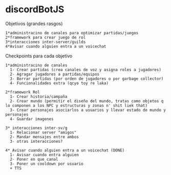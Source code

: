 # discordBotJS   
     
     
     
  Objetivos (grandes rasgos)   
     
    1*administracino de canales para optimizar partidas/juegos   
    2*framework para crear juego de rol   
    3*interacciones inter-server/guilds
    4*Avisar cuando alguien entra a un voicechat
      
     
  Checkpoints para cada objetivo   
     
    1*administracino de canales    
      1- Crear partidas (crea canales de voz y asigna roles a jugadores)   
      2- Agragar jugadores a partidas/equipos   
      3- Borrar partidas (por orden de jugadores o por garbage collector)   
      4- Funcionalidades extra (qcyo toy re laka)   
      
    2*framework Rol   
      1- Crear historia/campaña   
      2- Crear mundo (permitir el diseño del mundo, tratas como objetos q lo componen a los NPC y estructuras y zonas n' shit liek that)   
      3- Crear personajes asociarlos a usuarios y llevar estado de mundo y personajes   
      4- Guardar imagenes   
      
    3* interacciones inter-sv/g   
      1- Relacionar server "amigos"   
      2- Mandar mensajes entre ambos   
      3- otras interacciones?   
      
    4* Avisar cuando alguien entra a un voicechat (DONE)
      1- Avisar cuando entra alguien
      2- Poner en que canal
      3- Poner un cooldown por usuario
      + TTS
  
